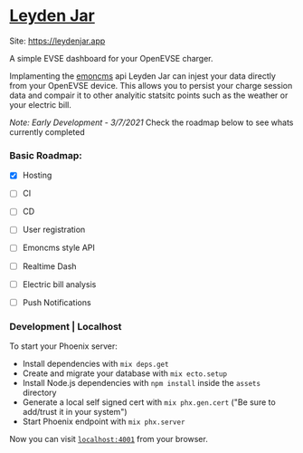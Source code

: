 # [Leyden Jar](https://leydenjar.app)

Site: https://leydenjar.app

A simple EVSE dashboard for your OpenEVSE charger.

Implamenting the [emoncms](https://emoncms.org/site/api#input) api Leyden Jar can injest your data directly from your OpenEVSE device.
This allows you to persist your charge session data and compair it to other analyitic statsitc points such as the weather or your electric bill.

_Note: Early Development - 3/7/2021_
Check the roadmap below to see whats currently completed
### Basic Roadmap:
  - [X] Hosting
  - [ ] CI
  - [ ] CD
  - [ ] User registration
  - [ ] Emoncms style API
  - [ ] Realtime Dash
  - [ ] Electric bill analysis
  - [ ] Push Notifications


### Development | Localhost

To start your Phoenix server:

  * Install dependencies with `mix deps.get`
  * Create and migrate your database with `mix ecto.setup`
  * Install Node.js dependencies with `npm install` inside the `assets` directory
  * Generate a local self signed cert with `mix phx.gen.cert` ("Be sure to add/trust it in your system")
  * Start Phoenix endpoint with `mix phx.server`

Now you can visit [`localhost:4001`](https://localhost:4001) from your browser.